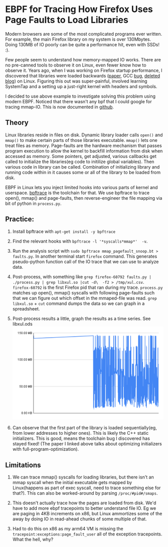# EBPF for Tracing How Firefox Uses Page Faults to Load Libraries

Modern browsers are some of the most complicated programs ever written. For example, the main Firefox library on my system is over 130Mbytes. Doing 130MB of IO poorly can be quite a performance hit, even with SSDs! :). 

Few people seem to understand how memory-mapped IO works. There are no pre-canned tools to observe it on Linux, even fewer know how to observe it. Years ago, when I was working on Firefox startup performance, I discovered that libraries were loaded backwards ([paper](https://arxiv.org/pdf/1010.2196.pdf), GCC [bug](https://gcc.gnu.org/bugzilla/show_bug.cgi?id=46770), [deleted blog](https://news.ycombinator.com/item?id=1385994)) on Linux. Figuring this out was super-painful, involved learning SystemTap and a setting up a just-right kernel with headers and symbols.

I decided to use above example to investigate solving this problem using modern EBPF. Noticed that there wasn't any bpf that I could google for tracing mmap-IO. This is now documented in [github](https://github.com/tarasglek/bpftrace_pagefaults).

## Theory

Linux libraries reside in files on disk. Dynamic library loader calls `open()` and `mmap()` to make certain parts of those libraries executable. `mmap()` lets one treat files as memory. Page-faults are the hardware mechanism that passes program execution to allow the kernel to backfill information from disk when accessed as memory. Some pointers, get adjusted, various callbacks get called to initialize the libraries(eg code to initilize global variables). Then various code in library can be called. Combination of initializing library and running code within in it causes some or all of the library to be loaded from disk. 

EBPF in Linux lets you inject limited hooks into various parts of kernel and userspace. [bpftrace](https://github.com/iovisor/bpftrace) is the toolchain for that. We use bpftrace to trace open(), mmap() and page-faults, then reverse-engineer the file mapping via bit of python in `process.py`.


## Practice:

1. Install bpftrace with `apt-get install -y bpftrace` 

2. Find the relevant hooks with `bpftrace -l '*syscalls*mmap*'  -v`.

3. Run the analysis script with `sudo bpftrace mmap_pagefault_snoop.bt > faults.py`. In another terminal start `firefox` command. This generates pseudo-python function call of the IO trace that we can use to analyze data.

4. Post-process, with something like `grep firefox-60792 faults.py | ./process.py | grep libxul.so |cut -d\  -f2 > /tmp/xul.csv`. `firefox-60792` is the first Firefox pid that ran during my trace. `process.py` matches up open(), mmap() syscalls with following page-faults such that we can figure out which offset in the mmaped-file was read. `grep libxul.so` + `cut` command dumps the data so we can graph in a spreadsheet.

5. Post-process results a little, graph the results as a time series. See libxul.ods
![Look, ](https://github.com/tarasglek/bpftrace_pagefaults/blob/main/artifacts/chart.png?raw=true)

6. Can observe that the first part of the library is loaded sequentially(eg, from lower addresses to higher ones). This is likely the C++ static initializers. This is good, means the toolchain bug I discovered has stayed fixed! (The paper I linked above talks about optimizing initializers with full-program-optimization). 

## Limitations

1. We can trace mmap() syscalls for loading libraries, but there isn't an mmap syscall when the initial executable gets mapped by Linux(happens as part of exec syscall, need to trace something else for that?). This can also be worked-around by parsing `/proc/#pid#/smaps`.

2. This doesn't actually trace how the pages are loaded from disk. We'd have to add more ebpf tracepoints to better understand file IO. Eg we are paging in 4KB increments on x86, but Linux ammortizes some of the away by doing IO in read-ahead chunks of some multiple of that.

3. Had to do this on x86 as my arm64 VM is missing the `tracepoint:exceptions:page_fault_user` all of the exception tracepoints. What the hell, why?
